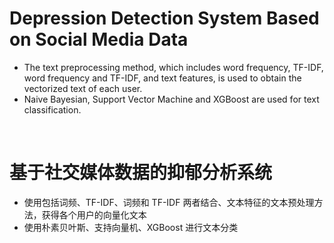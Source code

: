 # Depression Detection System Based on Social Media Data
+ The text preprocessing method, which includes word frequency, TF-IDF, word frequency and TF-IDF, and text features, is used to obtain the vectorized text of each user. 
+ Naive Bayesian, Support Vector Machine and XGBoost are used for text classification. 

<br>

# 基于社交媒体数据的抑郁分析系统
+ 使用包括词频、TF-IDF、词频和 TF-IDF 两者结合、文本特征的文本预处理方法，获得各个用户的向量化文本
+ 使用朴素贝叶斯、支持向量机、XGBoost 进行文本分类
